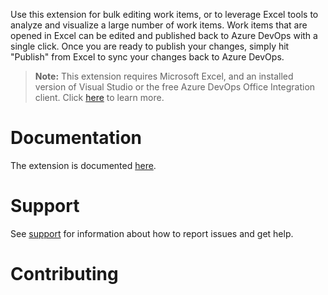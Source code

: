 Use this extension for bulk editing work items, or to leverage Excel tools to analyze and visualize a large number of work items. Work items that are opened in Excel can be edited and published back to Azure DevOps with a single click. Once you are ready to publish your changes, simply hit "Publish" from Excel to sync your changes back to Azure DevOps. 

> **Note:** This extension requires Microsoft Excel, and an installed version of Visual Studio or the free Azure DevOps Office Integration client.
> Click [here](https://aka.ms/devopsexcel) to learn more.

# Documentation 

The extension is documented [here](details.md#documentation).

# Support

See [support](details.md#support) for information about how to report issues and get help.

# Contributing
